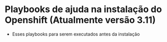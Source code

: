 # Playbooks de ajuda na instalação do Openshift (Atualmente versão 3.11)  

- Esses playbooks para serem executados antes da instalação

